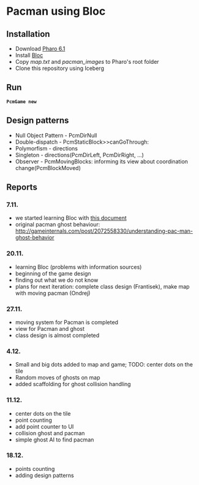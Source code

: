 # Pacman using Bloc

## Installation

- Download [Pharo 6.1](https://pharo.org/)
- Install [Bloc](https://github.com/pharo-graphics/Bloc)
- Copy *map.txt* and *pacman_images* to Pharo's root folder
- Clone this repository using Iceberg

## Run

<b>``` PcmGame new ```</b>

## Design patterns

- Null Object Pattern - PcmDirNull
- Double-dispatch - PcmStaticBlock>>canGoThrough:
- Polymorfism - directions
- Singleton - directions(PcmDirLeft, PcmDirRight, ...)
- Observer - PcmMovingBlocks: informing its view about coordination change(PcmBlockMoved)


## Reports

### 7.11.

- we started learning Bloc with [this document](http://files.pharo.org/books-pdfs/booklet-Bloc/BLOCDRAFT.pdf)
- original pacman ghost behaviour: http://gameinternals.com/post/2072558330/understanding-pac-man-ghost-behavior

### 20.11.

- learning Bloc (problems with information sources)
- beginning of the game design
- finding out what we do not know
- plans for next iteration: complete class design (Frantisek), make map with moving pacman (Ondrej)

### 27.11.
- moving system for Pacman is completed
- view for Pacman and ghost
- class design is almost completed
  
### 4.12.
- Small and big dots added to map and game; TODO: center dots on the tile
- Random moves of ghosts on map
- added scaffolding for ghost collision handling

### 11.12.
- center dots on the tile
- point counting
- add point counter to UI
- collision ghost and pacman
- simple ghost AI to find pacman

### 18.12.
- points counting
- adding design patterns
